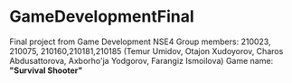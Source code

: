 # GameDevelopmentFinal
Final project from Game Development NSE4
Group members: 210023, 210075, 210160,210181,210185 (Temur Umidov, Otajon Xudoyorov, Charos Abdusattorova, Axborho'ja Yodgorov, Farangiz Ismoilova)
Game name: **"Survival Shooter"**

